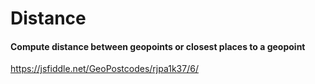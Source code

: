 # Distance

#### Compute distance between geopoints or closest places to a geopoint

https://jsfiddle.net/GeoPostcodes/rjpa1k37/6/
